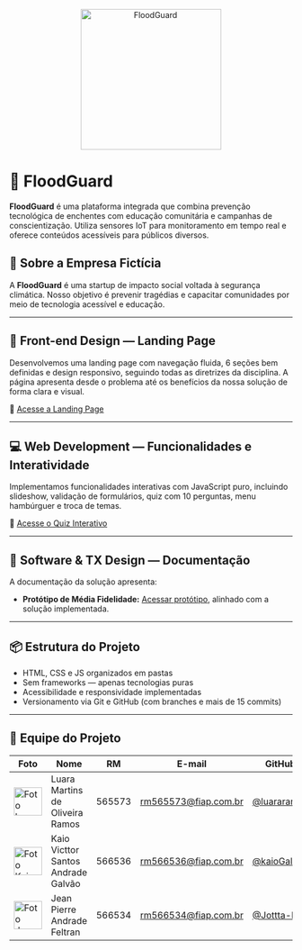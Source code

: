 
<p align="center">
  <img src="https://github.com/user-attachments/assets/12f5ccd6-ce4e-4aff-a49c-10239b080087" alt="FloodGuard" width="250"/>
</p>

# 🌊 FloodGuard

**FloodGuard** é uma plataforma integrada que combina prevenção tecnológica de enchentes com educação comunitária e campanhas de conscientização. Utiliza sensores IoT para monitoramento em tempo real e oferece conteúdos acessíveis para públicos diversos.

## 🏢 Sobre a Empresa Fictícia

A **FloodGuard** é uma startup de impacto social voltada à segurança climática. Nosso objetivo é prevenir tragédias e capacitar comunidades por meio de tecnologia acessível e educação.

---

## 🎨 Front-end Design — Landing Page

Desenvolvemos uma landing page com navegação fluida, 6 seções bem definidas e design responsivo, seguindo todas as diretrizes da disciplina. A página apresenta desde o problema até os benefícios da nossa solução de forma clara e visual.

🔗 [Acesse a Landing Page](https://vortech-fiap.github.io/Global-Solution/#)

---

## 💻 Web Development — Funcionalidades e Interatividade

Implementamos funcionalidades interativas com JavaScript puro, incluindo slideshow, validação de formulários, quiz com 10 perguntas, menu hambúrguer e troca de temas.

🔗 [Acesse o Quiz Interativo](https://vortech-fiap.github.io/Global-Solution/src/pages/quiz.html)

---

## 📄 Software & TX Design — Documentação

A documentação da solução apresenta:

- **Protótipo de Média Fidelidade:** [Acessar protótipo](https://www.figma.com/design/IHuoXH0a48UBsKCJ4yWQAI/Protótipo?t=mvtAnAN5yDuSJoa2-0), alinhado com a solução implementada.


---

## 📦 Estrutura do Projeto

- HTML, CSS e JS organizados em pastas
- Sem frameworks — apenas tecnologias puras
- Acessibilidade e responsividade implementadas
- Versionamento via Git e GitHub (com branches e mais de 15 commits)

---

## 👥 Equipe do Projeto

| Foto | Nome | RM | E-mail | GitHub |
|-------|------|----|--------|--------|
| <img src="https://avatars.githubusercontent.com/luararamos" width="50" alt="Foto Luara"/> | Luara Martins de Oliveira Ramos | 565573 | rm565573@fiap.com.br | [@luararamos](https://github.com/luararamos) |
| <img src="https://avatars.githubusercontent.com/kaioGalvao" width="50" alt="Foto Kaio"/> | Kaio Victtor Santos Andrade Galvão | 566536 | rm566536@fiap.com.br | [@kaioGalvao](https://github.com/kaioGalvao) |
| <img src="https://avatars.githubusercontent.com/Jottta-Pe" width="50" alt="Foto Jean"/> | Jean Pierre Andrade Feltran | 566534 | rm566534@fiap.com.br | [@Jottta-Pe](https://github.com/Jottta-Pe) |
